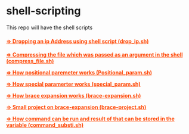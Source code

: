 <h1 style="coloror:orangered"> shell-scripting </h1>

This repo will have the shell scripts

 <!-- <h4 style="color:orangered;";>  -->
<h4><a style="color:orangered" href="drop_ip.sh"> => Dropping an ip Address using shell script (drop_ip.sh)</a></h4>


<h4><a style="color:orangered" href="compress_file.sh"> => Compressing the file which was passed as an argument in the shell (compress_file.sh) </a>  

<a style="color:orangered" href="positional_param.sh"> => How positional paremeter works (Positional_param.sh) </a>  

<a style="color:orangered" href="special_param.sh"> => How special paramerter works (special_param.sh) </a> 

<a style="color:orangered" href="brace-expansion.sh"> => How brace expansion works (brace-expansion.sh) </a> 

<a style="color:orangered" href="brace-project.sh"> => Small project on brace-expansion (brace-project.sh) </a>

<a style="color:orangered" href="command_substi.sh"> => How command can be run and result of that can be stored in the variable (command_substi.sh) </a></h4>
